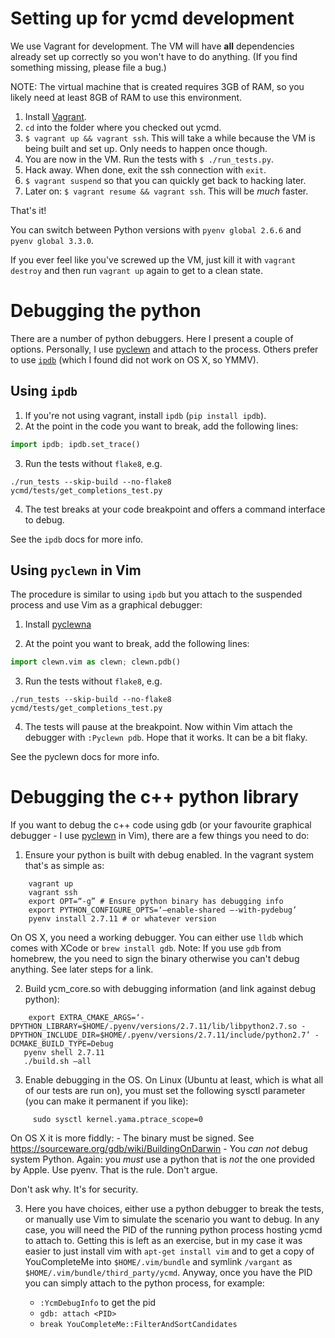 # Setting up for ycmd development

We use Vagrant for development. The VM will have **all** dependencies already
set up correctly so you won't have to do anything. (If you find something
missing, please file a bug.)

NOTE: The virtual machine that is created requires 3GB of RAM, so you likely
need at least 8GB of RAM to use this environment.

1. Install [Vagrant][].
2. `cd` into the folder where you checked out ycmd.
3. `$ vagrant up && vagrant ssh`. This will take a while because the VM is being
	 built and set up. Only needs to happen once though.
4. You are now in the VM. Run the tests with `$ ./run_tests.py`.
5. Hack away. When done, exit the ssh connection with `exit`.
6. `$ vagrant suspend` so that you can quickly get back to hacking later.
7. Later on: `$ vagrant resume && vagrant ssh`. This will be _much_ faster.

That's it!

You can switch between Python versions with `pyenv global 2.6.6` and `pyenv
global 3.3.0`.

If you ever feel like you've screwed up the VM, just kill it with
`vagrant destroy` and then run `vagrant up` again to get to a clean state.

# Debugging the python

There are a number of python debuggers. Here I present a couple of options.
Personally, I use [pyclewn][] and attach to the process. Others prefer to use
[`ipdb`][ipdb] (which I found did not work on OS X, so YMMV).

## Using `ipdb`

1. If you're not using vagrant, install `ipdb` (`pip install ipdb`).
2. At the point in the code you want to break, add the following lines:

```python
import ipdb; ipdb.set_trace()
```

3. Run the tests without `flake8`, e.g.

```
./run_tests --skip-build --no-flake8 ycmd/tests/get_completions_test.py
```

4. The test breaks at your code breakpoint and offers a command interface to
   debug.

See the `ipdb` docs for more info.

## Using `pyclewn` in Vim

The procedure is similar to using `ipdb` but you attach to the suspended process
and use Vim as a graphical debugger:

1. Install [pyclewna][pyclewn-install]

2. At the point you want to break, add the following lines:

```python
import clewn.vim as clewn; clewn.pdb()
```

3. Run the tests without `flake8`, e.g.

```
./run_tests --skip-build --no-flake8 ycmd/tests/get_completions_test.py
```

4. The tests will pause at the breakpoint. Now within Vim attach the debugger
   with `:Pyclewn pdb`. Hope that it works. It can be a bit flaky.

See the pyclewn docs for more info.

# Debugging the c++ python library

If you want to debug the c++ code using gdb (or your favourite graphical
debugger - I use [pyclewn][] in Vim), there are a few things you need to do:

1. Ensure your python is built with debug enabled. In the vagrant system that's
   as simple as:

```
    vagrant up
    vagrant ssh
    export OPT=“-g” # Ensure python binary has debugging info
    export PYTHON_CONFIGURE_OPTS=‘—enable-shared —-with-pydebug’
    pyenv install 2.7.11 # or whatever version
```

   On OS X, you need a working debugger. You can either use `lldb`
   which comes with XCode or `brew install gdb`. Note: If you use `gdb` from
   homebrew, the you need to sign the binary otherwise you can't debug anything.
   See later steps for a link.

2. Build ycm_core.so with debugging information (and link against debug python):

```
    export EXTRA_CMAKE_ARGS=‘-DPYTHON_LIBRARY=$HOME/.pyenv/versions/2.7.11/lib/libpython2.7.so -DPYTHON_INCLUDE_DIR=$HOME/.pyenv/versions/2.7.11/include/python2.7’ -DCMAKE_BUILD_TYPE=Debug
   pyenv shell 2.7.11
   ./build.sh —all
```

3. Enable debugging in the OS. On Linux (Ubuntu at least, which is what all of
   our tests are run on), you must set the following sysctl parameter (you can
   make it permanent if you like):

```
     sudo sysctl kernel.yama.ptrace_scope=0
```

   On OS X it is more fiddly:
     - The binary must be signed. See
       https://sourceware.org/gdb/wiki/BuildingOnDarwin
     - You *can not* debug system Python. Again: you *must* use a python that is
       *not* the one provided by Apple. Use pyenv. That is the rule.
       Don't argue.

  Don't ask why. It's for security.

3. Here you have choices, either use a python debugger to break the tests, or
   manually use Vim to simulate the scenario you want to debug. In any case, you
   will need the PID of the running python process hosting ycmd to attach to.
   Getting this is left as an exercise, but in my case it was easier to just
   install vim with `apt-get install vim` and to get a copy of YouCompleteMe
   into `$HOME/.vim/bundle` and symlink `/vargant` as
   `$HOME/.vim/bundle/third_party/ycmd`. Anyway, once you have the PID you can
   simply attach to the python process, for example:

   - `:YcmDebugInfo` to get the pid
   - `gdb: attach <PID>`
   - `break YouCompleteMe::FilterAndSortCandidates`


[vagrant]: https://www.vagrantup.com/
[pyclewn]: http://pyclewn.sourceforge.net
[pyclewn-install]: http://pyclewn.sourceforge.net/install.html
[ipdb]: https://pypi.python.org/pypi/ipdb
